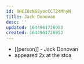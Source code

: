 ```yaml
---
id: 8HCZQzN68yocCCT24MhyN
title: Jack Donovan
desc: ''
updated: 1644961726953
created: 1644961726953
---
```



- [[person]] - Jack Donovan
- appeared 2x at the stoa
